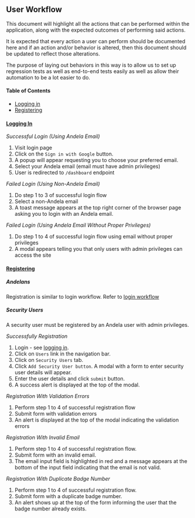 ## User Workflow

This document will highlight all the actions that can be performed within the application, along with the expected outcomes of performing said actions.

It is expected that every action a user can perform should be documented here and if an action and/or behavior is altered, then this document should be updated to reflect those alterations.

The purpose of laying out behaviors in this way is to allow us to set up regression tests as well as end-to-end tests easily as well as allow their automation to be a lot easier to do.

#### Table of Contents
* [Logging in](#logging-in)
* [Registering](#registering)


#### [Logging In](#logging-in)
*Successful Login (Using Andela Email)*
1. Visit login page
2. Click on the `Sign in with Google` button.
3. A popup will appear requesting you to choose your preferred email.
4. Select your Andela email (email must have admin privileges)
5. User is redirected to `/dashboard` endpoint

*Failed Login (Using Non-Andela Email)*
1. Do step 1 to 3 of successful login flow
2. Select a non-Andela email
3. A toast message appears at the top right corner of the browser page asking you to login with an Andela email.

*Failed Login (Using Andela Email Without Proper Privileges)*
1. Do step 1 to 4 of successful login flow using email without proper privileges
2. A modal appears telling you that only users with admin privileges can access the site

#### [Registering](#registering)
##### Andelans
Registration is similar to login workflow. Refer to [login workflow](#logging-in)

##### Security Users
A security user must be registered by an Andela user with admin privileges.

*Successfully Registration*
1. Login - see [logging in](#logging-in). 
2. Click on `Users` link in the navigation bar.
3. Click on `Security Users` tab.
4. Click `Add Security User button`. A modal with a form to enter security user details will appear.
5. Enter the user details and click `submit` button.
6. A success alert is displayed at the top of the modal.

*Registration With Validation Errors*
1. Perform step 1 to 4 of successful registration flow
2. Submit form with validation errors
3. An alert is displayed at the top of the modal indicating the validation errors

*Registration With Invalid Email*
1. Perform step 1 to 4 of successful registration flow.
2. Submit form with an invalid email.
3. The email input field is highlighted in red and a message appears at the bottom of the input field indicating that the email is not valid.

*Registration With Duplicate Badge Number*
1. Perform step 1 to 4 of successful registration flow.
2. Submit form with a duplicate badge number.
3. An alert shows up at the top of the form informing the user that the badge number already exists.
